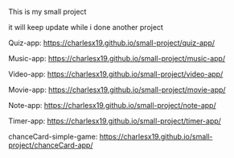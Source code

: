 This is my small project

it will keep update while i done another project

Quiz-app:
https://charlesx19.github.io/small-project/quiz-app/

Music-app:
https://charlesx19.github.io/small-project/music-app/

Video-app:
https://charlesx19.github.io/small-project/video-app/

Movie-app:
https://charlesx19.github.io/small-project/movie-app/

Note-app:
https://charlesx19.github.io/small-project/note-app/

Timer-app:
https://charlesx19.github.io/small-project/timer-app/

chanceCard-simple-game:
https://charlesx19.github.io/small-project/chanceCard-app/
